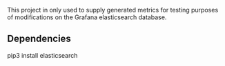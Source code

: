 This project in only used to supply generated metrics for testing purposes of modifications on the Grafana elasticsearch database.


Dependencies
------------

pip3 install elasticsearch


